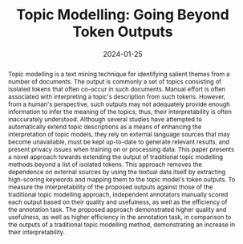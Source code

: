---
title: "Topic Modelling: Going Beyond Token Outputs"
authors:
- Lowri Williams
- Eirini Anthi
- Laura Arman
- Pete Burnap

date: "2024-01-25"
doi: "https://arxiv.org/abs/2401.12990"

# Schedule page publish date (NOT publication's date).
publishDate: ""

# Publication type.
# Legend: 0 = Uncategorized; 1 = Conference paper; 2 = Journal article;
# 3 = Preprint / Working Paper; 4 = Report; 5 = Book; 6 = Book section;
# 7 = Thesis; 8 = Patent
publication_types: ["2"]

# Publication name and optional abbreviated publication name.
publication: ''
publication_short: ""

abstract: Topic modelling is a text mining technique for identifying salient themes from a number of documents. The output is commonly a set of topics consisting of isolated tokens that often co-occur in such documents. Manual effort is often associated with interpreting a topic's description from such tokens. However, from a human's perspective, such outputs may not adequately provide enough information to infer the meaning of the topics; thus, their interpretability is often inaccurately understood. Although several studies have attempted to automatically extend topic descriptions as a means of enhancing the interpretation of topic models, they rely on external language sources that may become unavailable, must be kept up-to-date to generate relevant results, and present privacy issues when training on or processing data. This paper presents a novel approach towards extending the output of traditional topic modelling methods beyond a list of isolated tokens. This approach removes the dependence on external sources by using the textual data itself by extracting high-scoring keywords and mapping them to the topic model's token outputs. To measure the interpretability of the proposed outputs against those of the traditional topic modelling approach, independent annotators manually scored each output based on their quality and usefulness, as well as the efficiency of the annotation task. The proposed approach demonstrated higher quality and usefulness, as well as higher efficiency in the annotation task, in comparison to the outputs of a traditional topic modelling method, demonstrating an increase in their interpretability.

# Summary. An optional shortened abstract.
summary: 

tags:
-  Topic Modelling
- Keyword Extraction
- Natural Language Processing
- Text Mining
- Latent Dirichlet Allocation
featured: true

links:
- icon: arxiv
  icon_pack: ai
  name: arXiv:2401.12990
  url: https://arxiv.org/pdf/2401.12990.pdf
# - icon: inspire
#   icon_pack: ai
#   name: inspire1728738
#   url: https://inspirehep.net/literature/1728738
# - icon: springer
#   icon_pack: ai
#   name: JHEP 07 (2019) 123
#   url: https://doi.org/10.1007/JHEP07(2019)123
  
---